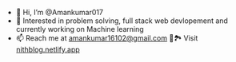 - 👋 Hi, I’m @Amankumar017
- 👀 Interested in problem solving, full stack web devlopement and currently working on Machine learning
- 📫 Reach me at amankumar16102@gmail.com
🚧🏞️ Visit [nithblog.netlify.app](https://nithblog.netlify.app/)
<!---
Amankumar017/Amankumar017 is a ✨ special ✨ repository because its `README.md` (this file) appears on your GitHub profile.
You can click the Preview link to take a look at your changes.
--->

